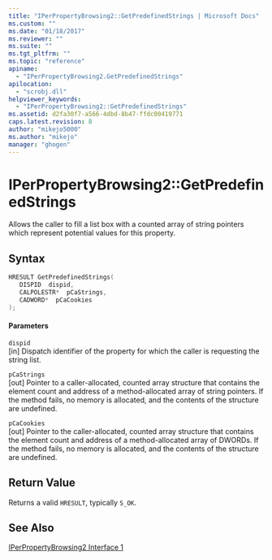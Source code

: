 ```yaml
---
title: "IPerPropertyBrowsing2::GetPredefinedStrings | Microsoft Docs"
ms.custom: ""
ms.date: "01/18/2017"
ms.reviewer: ""
ms.suite: ""
ms.tgt_pltfrm: ""
ms.topic: "reference"
apiname: 
  - "IPerPropertyBrowsing2.GetPredefinedStrings"
apilocation: 
  - "scrobj.dll"
helpviewer_keywords: 
  - "IPerPropertyBrowsing2::GetPredefinedStrings"
ms.assetid: d2fa30f7-a566-4dbd-8b47-ffdc00419771
caps.latest.revision: 8
author: "mikejo5000"
ms.author: "mikejo"
manager: "ghogen"
---
```

# IPerPropertyBrowsing2::GetPredefinedStrings
Allows the caller to fill a list box with a counted array of string pointers which represent potential values for this property.  
  
## Syntax  
  
```cpp
HRESULT GetPredefinedStrings(  
   DISPID  dispid,  
   CALPOLESTR*  pCaStrings,  
   CADWORD*  pCaCookies  
);  
```  
  
#### Parameters  
 `dispid`  
 [in] Dispatch identifier of the property for which the caller is requesting the string list.  
  
 `pCaStrings`  
 [out] Pointer to a caller-allocated, counted array structure that contains the element count and address of a method-allocated array of string pointers. If the method fails, no memory is allocated, and the contents of the structure are undefined.  
  
 `pCaCookies`  
 [out] Pointer to the caller-allocated, counted array structure that contains the element count and address of a method-allocated array of DWORDs. If the method fails, no memory is allocated, and the contents of the structure are undefined.  
  
## Return Value  
 Returns a valid `HRESULT`, typically `S_OK`.  
  
## See Also  
 [IPerPropertyBrowsing2 Interface 1](../../winscript/reference/iperpropertybrowsing2-interface-1.md)